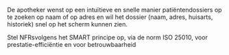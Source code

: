 De apotheker wenst op een intuïtieve en snelle manier patiëntendossiers op te zoeken op naam of op adres en wil het dossier (naam, adres, huisarts, historiek) snel op het scherm kunnen zien.

Stel NFRsvolgens het SMART principe op, via de norm ISO 25010, voor prestatie-efficiëntie en voor betrouwbaarheid